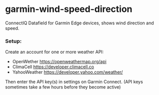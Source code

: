 # garmin-wind-speed-direction
ConnectIQ Datafield for Garmin Edge devices, shows wind direction and speed.

### Setup:
Create an account for one or more weather API:
  - OpenWether https://openweathermap.org/api
  - ClimaCell https://developer.climacell.co
  - YahooWeather https://developer.yahoo.com/weather/

Then enter the API key(s) in settings on Garmin Connect. (API keys sometimes take a few hours before they become active)
